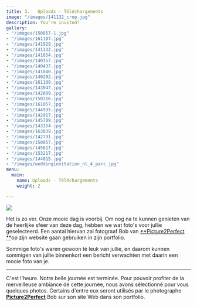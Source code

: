 ```yaml
---
title: 3.   Uploads - Téléchargements
image: "/images/141132_crop.jpg"
description: You're invited!
gallery:
- "/images/150857-1.jpg"
- "/images/161107.jpg"
- "/images/141929.jpg"
- "/images/141132.jpg"
- "/images/141654.jpg"
- "/images/140157.jpg"
- "/images/140437.jpg"
- "/images/141040.jpg"
- "/images/140202.jpg"
- "/images/161109.jpg"
- "/images/143947.jpg"
- "/images/142809.jpg"
- "/images/150316.jpg"
- "/images/161057.jpg"
- "/images/144935.jpg"
- "/images/142917.jpg"
- "/images/145709.jpg"
- "/images/143154.jpg"
- "/images/163039.jpg"
- "/images/142731.jpg"
- "/images/150857.jpg"
- "/images/145617.jpg"
- "/images/153217.jpg"
- "/images/144815.jpg"
- "/images/weddinginvitation_nl_4_parc.jpg"
menu:
  main:
    name: Uploads - Téléchargements
    weight: 2

---
```

![](/images/weddinginvitation_nl_4_parc.jpg)

Het is zo ver. Onze mooie dag is voorbij. Om nog na te kunnen genieten van de heerlijke sfeer van deze dag, hebben we wat foto's voor jullie geselecteerd. Een aantal hiervan zal fotograaf Bob van [**Picture2Perfect **](https://picture2perfect.nl/)op zijn website gaan gebruiken in zijn portfolio.

Sommige foto's waren gewoon té leuk van jullie, en daarom kunnen sommigen van jullie binnenkort een bericht verwachten met daarin een mooie foto van je.

***

C'est l'heure. Notre belle journée est terminée. Pour pouvoir profiter de la merveilleuse ambiance de cette journée, nous avons sélectionné pour vous quelques photos. Certains d'entre eux seront utilisés par le photographe [**Picture2Perfect**](https://picture2perfect.nl/) Bob sur son site Web dans son portfolio.